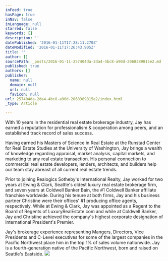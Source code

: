 ```yaml
---
inFeed: true
hasPage: true
inNav: false
inLanguage: null
starred: false
keywords: []
description: ''
datePublished: '2016-01-11T17:28:11.270Z'
dateModified: '2016-01-11T17:26:43.905Z'
title: ''
author: []
sourcePath: _posts/2016-01-11-257404da-2da4-4bc8-a90d-2068389815e2.md
published: true
authors: []
publisher:
  name: null
  domain: null
  url: null
  favicon: null
url: 257404da-2da4-4bc8-a90d-2068389815e2/index.html
_type: Article

---
```

With 10 years in the residential real estate brokerage industry, Jay has earned a reputation for professionalism & cooperation among peers, and an established track record of sales success. 

Having earned his Masters of Science in Real Estate at the Runstad Center for Real Estate Studies at the University of Washington, Jay brings a wealth of knowledge regarding appraisal, market analysis, capital markets, and marketing to any real estate transaction. His personal connection to commercial real estate developers, lenders, architects, and builders help our team stay abreast of all current real estate trends. 

Prior to joining Realogics Sotheby's International Realty, Jay worked for two years at Ewing & Clark, Seattle's oldest luxury real estate brokerage firm, and seven years at Coldwell Banker Bain, the \#1 Coldwell Banker affiliate franchise worldwide. During his tenure at both firms, Jay and his business partner Christine were their offices' \#1 producing office agents, respectively. While at Ewing & Clark, Jay was appointed as a Regent to the Board of Regents of LuxuryRealEstate.com and while at Coldwell Banker, Jay and Christine achieved the company's highest corporate designation of International President's Premier. 

Jay's brokerage experience representing Mangers, Directors, Vice Presidents and C-Level executives for some of the largest companies in the Pacific Northwest place him in the top 1% of sales volume nationwide. Jay is a fourth-generation native of the Pacific Northwest, born and raised on Seattle's Eastside.
![](https://the-grid-user-content.s3-us-west-2.amazonaws.com/9e40d03a-2dcc-43f9-8bc7-087898bc0dfa.jpg)